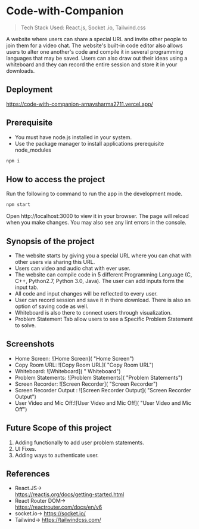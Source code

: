 
# Code-with-Companion

> Tech Stack Used: React.js, Socket .io, Tailwind.css

A website where users can share a special URL and invite other people to join them for a video chat. The website's built-in code editor also allows users to alter one another's code and compile it in several programming languages that may be saved. Users can also draw out their ideas using a whiteboard and they can record the entire session and store it in your downloads.
## Deployment
https://code-with-companion-arnavsharma2711.vercel.app/

## Prerequisite
* You must have node.js installed in your system.
* Use the package manager to install applications prerequisite node_modules
```bash
npm i
```

## How to access the project
Run the following to command to run the app in the development mode.
```bash
npm start
```
Open http://localhost:3000 to view it in your browser.
The page will reload when you make changes.
You may also see any lint errors in the console.

## Synopsis of the project
* The website starts by giving you a special URL where you can chat with other users via sharing this URL.
* Users can video and audio chat with ever user.
* The website can compile code in 5 different Programming Language (C, C++, Python2.7, Python 3.0, Java). The user can add inputs form the input tab.
* All code and input changes will be reflected to every user.
* User can record session and save it in there download. There is also an option of saving code as well.
* Whiteboard is also there to connect users through visualization.
* Problem Statement Tab allow users to see a Specific Problem Statement to solve.

## Screenshots
* Home Screen: ![Home Screen]( "Home Screen")
* Copy Room URL: ![Copy Room URL]( "Copy Room URL")
* Whiteboard: ![Whiteboard]( " Whiteboard")
* Problem Statements: ![Problem Statements]( "Problem Statements")
* Screen Recorder: ![Screen Recorder]( "Screen Recorder")
* Screen Recorder Output : ![Screen Recorder Output]( "Screen Recorder Output")
* User Video and Mic Off:![User Video and Mic Off]( "User Video and Mic Off")
## Future Scope of this project
1. Adding functionally to add user problem statements.
2. UI Fixes.
3. Adding ways to authenticate user.

## References
* React.JS->\
https://reactjs.org/docs/getting-started.html
* React Router DOM->\
https://reactrouter.com/docs/en/v6
* socket.io->
https://socket.io/
* Tailwind->
https://tailwindcss.com/